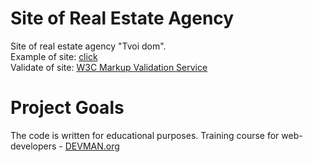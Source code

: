 # Site of Real Estate Agency

Site of real estate agency "Tvoi dom".\
 Example of site: [click](https://ranc58.github.io/21_valid_markup/) \
 Validate of site: [W3C Markup Validation Service](https://validator.w3.org/nu/?doc=https%3A%2F%2Franc58.github.io%2F21_valid_markup%2F)

# Project Goals

The code is written for educational purposes. Training course for web-developers - [DEVMAN.org](https://devman.org)
